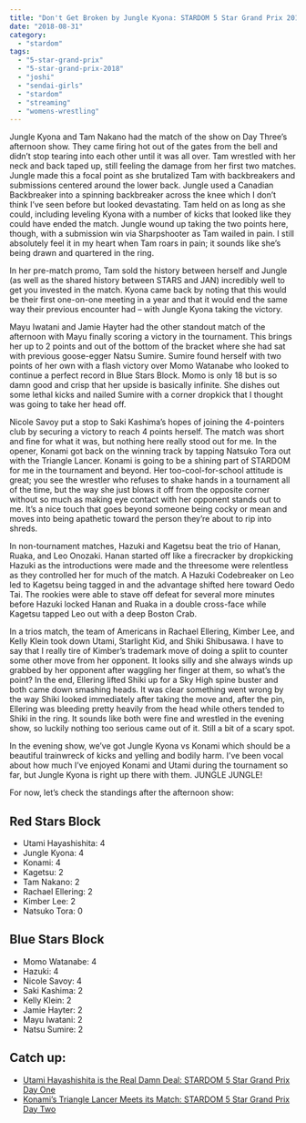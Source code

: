 ```yaml
---
title: "Don't Get Broken by Jungle Kyona: STARDOM 5 Star Grand Prix 2018 Day Three Afternoon Show"
date: "2018-08-31"
category: 
  - "stardom"
tags: 
  - "5-star-grand-prix"
  - "5-star-grand-prix-2018"
  - "joshi"
  - "sendai-girls"
  - "stardom"
  - "streaming"
  - "womens-wrestling"
---
```


Jungle Kyona and Tam Nakano had the match of the show on Day Three’s afternoon show. They came firing hot out of the gates from the bell and didn’t stop tearing into each other until it was all over. Tam wrestled with her neck and back taped up, still feeling the damage from her first two matches. Jungle made this a focal point as she brutalized Tam with backbreakers and submissions centered around the lower back. Jungle used a Canadian Backbreaker into a spinning backbreaker across the knee which I don’t think I’ve seen before but looked devastating. Tam held on as long as she could, including leveling Kyona with a number of kicks that looked like they could have ended the match. Jungle wound up taking the two points here, though, with a submission win via Sharpshooter as Tam wailed in pain. I still absolutely feel it in my heart when Tam roars in pain; it sounds like she’s being drawn and quartered in the ring.

In her pre-match promo, Tam sold the history between herself and Jungle (as well as the shared history between STARS and JAN) incredibly well to get you invested in the match. Kyona came back by noting that this would be their first one-on-one meeting in a year and that it would end the same way their previous encounter had – with Jungle Kyona taking the victory.

<Tweet tweetId="1034420938161324032" />

Mayu Iwatani and Jamie Hayter had the other standout match of the afternoon with Mayu finally scoring a victory in the tournament. This brings her up to 2 points and out of the bottom of the bracket where she had sat with previous goose-egger Natsu Sumire. Sumire found herself with two points of her own with a flash victory over Momo Watanabe who looked to continue a perfect record in Blue Stars Block. Momo is only 18 but is so damn good and crisp that her upside is basically infinite. She dishes out some lethal kicks and nailed Sumire with a corner dropkick that I thought was going to take her head off.

Nicole Savoy put a stop to Saki Kashima’s hopes of joining the 4-pointers club by securing a victory to reach 4 points herself. The match was short and fine for what it was, but nothing here really stood out for me. In the opener, Konami got back on the winning track by tapping Natsuko Tora out with the Triangle Lancer. Konami is going to be a shining part of STARDOM for me in the tournament and beyond. Her too-cool-for-school attitude is great; you see the wrestler who refuses to shake hands in a tournament all of the time, but the way she just blows it off from the opposite corner without so much as making eye contact with her opponent stands out to me. It’s a nice touch that goes beyond someone being cocky or mean and moves into being apathetic toward the person they’re about to rip into shreds.

<Tweet tweetId="1033982832895348736" />

In non-tournament matches, Hazuki and Kagetsu beat the trio of Hanan, Ruaka, and Leo Onozaki. Hanan started off like a firecracker by dropkicking Hazuki as the introductions were made and the threesome were relentless as they controlled her for much of the match. A Hazuki Codebreaker on Leo led to Kagetsu being tagged in and the advantage shifted here toward Oedo Tai. The rookies were able to stave off defeat for several more minutes before Hazuki locked Hanan and Ruaka in a double cross-face while Kagetsu tapped Leo out with a deep Boston Crab.

In a trios match, the team of Americans in Rachael Ellering, Kimber Lee, and Kelly Klein took down Utami, Starlight Kid, and Shiki Shibusawa. I have to say that I really tire of Kimber’s trademark move of doing a split to counter some other move from her opponent. It looks silly and she always winds up grabbed by her opponent after waggling her finger at them, so what’s the point? In the end, Ellering lifted Shiki up for a Sky High spine buster and both came down smashing heads. It was clear something went wrong by the way Shiki looked immediately after taking the move and, after the pin, Ellering was bleeding pretty heavily from the head while others tended to Shiki in the ring. It sounds like both were fine and wrestled in the evening show, so luckily nothing too serious came out of it. Still a bit of a scary spot.

<Tweet tweetId="1034111410941308928" />

In the evening show, we’ve got Jungle Kyona vs Konami which should be a beautiful trainwreck of kicks and yelling and bodily harm. I’ve been vocal about how much I’ve enjoyed Konami and Utami during the tournament so far, but Jungle Kyona is right up there with them. JUNGLE JUNGLE!

For now, let’s check the standings after the afternoon show:

## Red Stars Block

- Utami Hayashishita: 4
- Jungle Kyona: 4
- Konami: 4
- Kagetsu: 2
- Tam Nakano: 2
- Rachael Ellering: 2
- Kimber Lee: 2
- Natsuko Tora: 0

<Tweet tweetId="1033599303137128448" />

## Blue Stars Block

- Momo Watanabe: 4
- Hazuki: 4
- Nicole Savoy: 4
- Saki Kashima: 2
- Kelly Klein: 2
- Jamie Hayter: 2
- Mayu Iwatani: 2
- Natsu Sumire: 2

<Tweet tweetId="1033599005702246400" />

## Catch up:

- [Utami Hayashishita is the Real Damn Deal: STARDOM 5 Star Grand Prix Day One](https://www.gansobomb.com/2018/08/21/stardom-5-star-grand-prix-day-one/)
- [Konami’s Triangle Lancer Meets its Match: STARDOM 5 Star Grand Prix Day Two](https://www.gansobomb.com/2018/08/25/stardom-5-star-grand-prix-day-two/)
